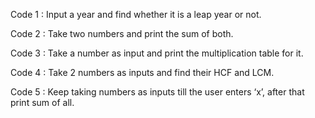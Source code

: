 Code 1 :
Input a year and find whether it is a leap year or not.

Code 2 :
Take two numbers and print the sum of both.

Code 3 :
Take a number as input and print the multiplication table for it.

Code 4 :
Take 2 numbers as inputs and find their HCF and LCM.

Code 5 :
Keep taking numbers as inputs till the user enters ‘x’, after that print sum of all.
